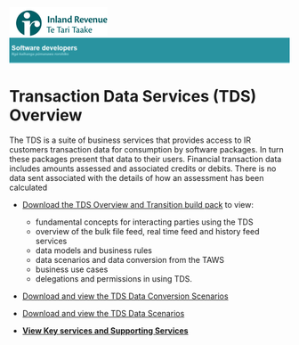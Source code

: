 ![IRD logo](../../../Images/IRlogo.gif)
![Software Dev](../../../Images/SoftwareDev.png)

Transaction Data Services (TDS) Overview
=======================================

The TDS is a suite of business services that provides access to IR customers transaction data for consumption by software packages.  In turn these packages present that data to their users. 
Financial transaction data includes amounts assessed and associated credits or debits.  There is no data sent associated with the details of how an assessment has been calculated

* [Download the TDS Overview and Transition build pack](TDS%20Overview%20and%20Transition%20-%20Build%20Pack.pdf) to view:
	- fundamental concepts for interacting parties using the TDS
	- overview of the bulk file feed, real time feed and history feed services
	- data models and business rules
	- data scenarios and data conversion from the TAWS
	- business use cases
	- delegations and permissions in using TDS.

* [Download and view the TDS Data Conversion Scenarios](TDS%20Overview%20and%20Transition%20Data%20Conversion%20Scenarios.xlsx)

* [Download and view the TDS Data Scenarios](TDS%20Overview%20and%20Transition%20Data%20Scenarios.xlsx)

* [**View Key services and Supporting Services**](../../)

